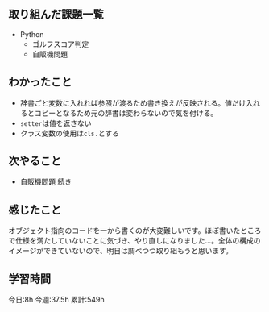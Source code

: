 ## 取り組んだ課題一覧
- Python
	- ゴルフスコア判定
	- 自販機問題

	
## わかったこと
- 辞書ごと変数に入れれば参照が渡るため書き換えが反映される。値だけ入れるとコピーとなるため元の辞書は変わらないので気を付ける。
- `setter`は値を返さない
- クラス変数の使用は`cls.`とする



## 次やること
- 自販機問題 続き

## 感じたこと
オブジェクト指向のコードを一から書くのが大変難しいです。ほぼ書いたところで仕様を満たしていないことに気づき、やり直しになりました…。全体の構成のイメージができていないので、明日は調べつつ取り組もうと思います。


## 学習時間
今日:8h
今週:37.5h 
累計:549h